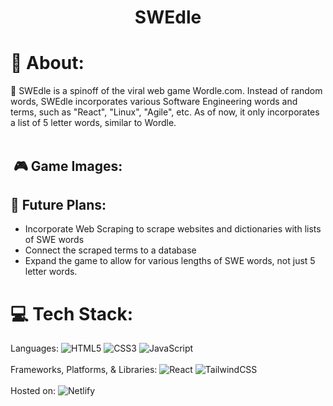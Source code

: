 <h1 align="center"> SWEdle </h1>

# 💫 About:
🧩 SWEdle is a spinoff of the viral web game Wordle.com. Instead of random words, SWEdle incorporates various Software Engineering words and terms, such as "React", "Linux", "Agile", etc. As of now, it only incorporates a list of 5 letter words, similar to Wordle. <br><br>

##  🎮 Game Images:

## 🚀 Future Plans:
- Incorporate Web Scraping to scrape websites and dictionaries with lists of SWE words
- Connect the scraped terms to a database
- Expand the game to allow for various lengths of SWE words, not just 5 letter words.
  

# 💻 Tech Stack:
Languages: ![HTML5](https://img.shields.io/badge/html5-%23E34F26.svg?style=for-the-badge&logo=html5&logoColor=white) ![CSS3](https://img.shields.io/badge/css3-%231572B6.svg?style=for-the-badge&logo=css3&logoColor=white) ![JavaScript](https://img.shields.io/badge/javascript-%23323330.svg?style=for-the-badge&logo=javascript&logoColor=%23F7DF1E) <br> <br>
Frameworks, Platforms, & Libraries:   ![React](https://img.shields.io/badge/react-%2320232a.svg?style=for-the-badge&logo=react&logoColor=%2361DAFB) ![TailwindCSS](https://img.shields.io/badge/tailwindcss-%2338B2AC.svg?style=for-the-badge&logo=tailwind-css&logoColor=white)  <br> <br>
Hosted on: ![Netlify](https://img.shields.io/badge/netlify-%23000000.svg?style=for-the-badge&logo=netlify&logoColor=#00C7B7)

